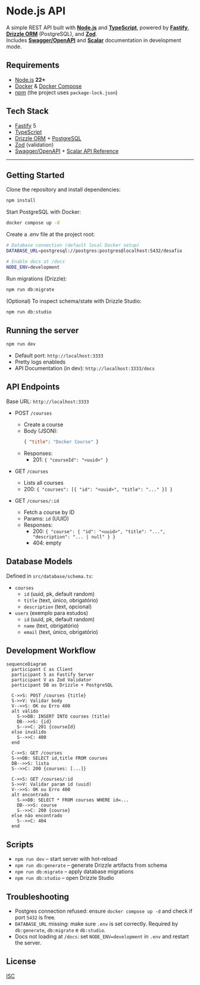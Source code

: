 # Node.js API

A simple REST API built with **[Node.js](https://nodejs.org/)** and **[TypeScript](https://www.typescriptlang.org/)**, powered by **[Fastify](https://fastify.dev/)**, **[Drizzle ORM](https://orm.drizzle.team/)** (PostgreSQL), and **[Zod](https://zod.dev/)**.  
Includes **[Swagger/OpenAPI](https://swagger.io/)** and **[Scalar](https://github.com/scalar/scalar)** documentation in development mode.

## Requirements

- [Node.js](https://nodejs.org/) **22+**
- [Docker](https://www.docker.com/) & [Docker Compose](https://docs.docker.com/compose/)
- [npm](https://www.npmjs.com/) (the project uses `package-lock.json`)

## Tech Stack

- [Fastify](https://fastify.dev/) 5
- [TypeScript](https://www.typescriptlang.org/)
- [Drizzle ORM](https://orm.drizzle.team/) + [PostgreSQL](https://www.postgresql.org/)
- [Zod](https://zod.dev/) (validation)
- [Swagger/OpenAPI](https://swagger.io/) + [Scalar API Reference](https://github.com/scalar/scalar)

---

## Getting Started

Clone the repository and install dependencies:

```bash
npm install
```

Start PostgreSQL with Docker:

```bash
docker compose up -d
```

Create a .env file at the project root:

```bash
# Database connection (default local Docker setup)
DATABASE_URL=postgresql://postgres:postgres@localhost:5432/desafio

# Enable docs at /docs
NODE_ENV=development
```

Run migrations (Drizzle):

```bash
npm run db:migrate
```

(Optional) To inspect schema/state with Drizzle Studio:

```bash
npm run db:studio
```

## Running the server

```bash
npm run dev
```

- Default port: `http://localhost:3333`
- Pretty logs enableds
- API Documentation (in dev): `http://localhost:3333/docs`

## API Endpoints

Base URL: `http://localhost:3333`

- POST `/courses`

  - Create a course
  - Body (JSON):
    ```json
    { "title": "Docker Course" }
    ```
  - Responses:
    - 201: `{ "courseId": "<uuid>" }`

- GET `/courses`

  - Lists all courses
  - 200: `{ "courses": [{ "id": "<uuid>", "title": "..." }] }`

- GET `/courses/:id`
  - Fetch a course by ID
  - Params: `id` (UUID)
  - Responses:
    - 200: `{ "course": { "id": "<uuid>", "title": "...", "description": "... | null" } }`
    - 404: empty

## Database Models

Defined in `src/database/schema.ts`:

- `courses`
  - `id` (uuid, pk, default random)
  - `title` (text, único, obrigatório)
  - `description` (text, opcional)
- `users` (exemplo para estudos)
  - `id` (uuid, pk, default random)
  - `name` (text, obrigatório)
  - `email` (text, único, obrigatório)

## Development Workflow

```mermaid
sequenceDiagram
  participant C as Client
  participant S as Fastify Server
  participant V as Zod Validator
  participant DB as Drizzle + PostgreSQL

  C->>S: POST /courses {title}
  S->>V: Validar body
  V-->>S: OK ou Erro 400
  alt válido
    S->>DB: INSERT INTO courses (title)
    DB-->>S: {id}
    S-->>C: 201 {courseId}
  else inválido
    S-->>C: 400
  end

  C->>S: GET /courses
  S->>DB: SELECT id,title FROM courses
  DB-->>S: lista
  S-->>C: 200 {courses: [...]}

  C->>S: GET /courses/:id
  S->>V: Validar param id (uuid)
  V-->>S: OK ou Erro 400
  alt encontrado
    S->>DB: SELECT * FROM courses WHERE id=...
    DB-->>S: course
    S-->>C: 200 {course}
  else não encontrado
    S-->>C: 404
  end
```

## Scripts

- `npm run dev` – start server with hot-reload
- `npm run db:generate` – generate Drizzle artifacts from schema
- `npm run db:migrate` – apply database migrations
- `npm run db:studio` – open Drizzle Studio

## Troubleshooting

- Postgres connection refused: ensure `docker compose up -d` and check if port `5432` is free.
- `DATABASE_URL` missing: make sure `.env` is set correctly. Required by `db:generate`, `db:migrate` e `db:studio`.
- Docs not loading at `/docs`: set `NODE_ENV=development` in `.env` and restart the server.

## License

[ISC](./package.json)
